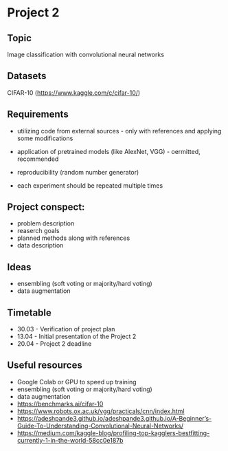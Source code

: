 # Project 2

## Topic
Image classification with convolutional neural networks

## Datasets

CIFAR-10 (https://www.kaggle.com/c/cifar-10/)

## Requirements

* utilizing code from external sources - only with references and applying some modifications
* application of pretrained models (like AlexNet, VGG) - oermitted, recommended

* reproducibility (random number generator)
* each experiment should be repeated multiple times

## Project conspect:

* problem description
* reaserch goals
* planned methods along with references
* data description

## Ideas

* ensembling (soft voting or majority/hard voting)
* data augmentation

## Timetable

* 30.03 - Verification of project plan
* 13.04 - Initial presentation of the Project 2
* 20.04 - Project 2 deadline

## Useful resources

* Google Colab or GPU to speed up training
* ensembling (soft voting or majority/hard voting)
* data augmentation
* https://benchmarks.ai/cifar-10
* https://www.robots.ox.ac.uk/vgg/practicals/cnn/index.html
* https://adeshpande3.github.io/adeshpande3.github.io/A-Beginner’s-Guide-To-Understanding-Convolutional-Neural-Networks/
* https://medium.com/kaggle-blog/profiling-top-kagglers-bestfitting-currently-1-in-the-world-58cc0e187b
